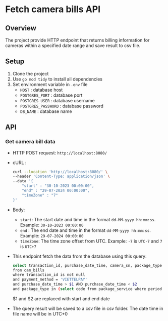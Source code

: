 # Fetch camera bills API

## Overview

The project provide HTTP endpoint that returns billing information for cameras within a specified date range and save result to csv file.

## Setup

1. Clone the project
2. Use `go mod tidy` to install all dependencies
3. Set environment variable in `.env` file
   - `HOST` : database host
   - `POSTGRES_PORT` : database port
   - `POSTGRES_USER` : database username
   - `POSTGRES_PASSWORD` : database password
   - `DB_NAME` : database name

## API

### Get camera bill data

- HTTP POST request: `http://localhost:8080/`
- cURL :
  ```sh
  curl --location 'http://localhost:8080/' \
  --header 'Content-Type: application/json' \
  --data '{
      "start" : "30-10-2023 00:00:00",
      "end" : "29-07-2024 00:00:00",
      "timeZone" : "7"
  }'
  ```
- Body:

  - `start`: The start date and time in the format `dd-MM-yyyy hh:mm:ss`. Example: `30-10-2023 00:00:00`
  - `end` : The end date and time in the format `dd-MM-yyyy hh:mm:ss`. Example: `29-07-2024 00:00:00`
  - `timeZone`: The time zone offset from UTC. Example: `-7` is `UTC-7` and `7` is `UTC+7`

- This endpoint fetch the data from the database using this query:

  ```sh
  select transaction_id, purchase_date_time, camera_sn, package_type
  from cam_bills
  where transaction_id is not null
  and payment_method = 'VIETTELPAY'
  and purchase_date_time > $1 AND purchase_date_time < $2
  and package_type in (select code from package_service where period > 3 and expired > 2595000)
  ```

  $1 and $2 are replaced with start and end date

- The query result will be saved to a csv file in csv folder. The date time in file name will be in UTC+0

